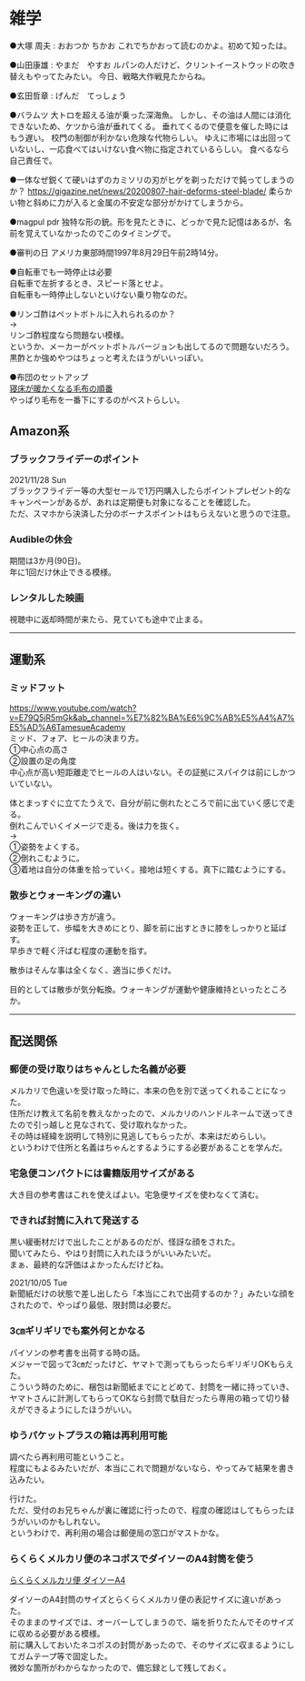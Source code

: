 # 雑学

●大塚 周夫 : おおつか ちかお
これでちかおって読むのかよ。初めて知ったは。


●山田康雄 : やまだ　やすお
ルパンの人だけど、クリントイーストウッドの吹き替えもやってたみたい。
今日、戦略大作戦見たからね。


●玄田哲章 : げんだ　てっしょう


●バラムツ
大トロを超える油が乗った深海魚。
しかし、その油は人間には消化できないため、ケツから油が垂れてくる。
垂れてくるので便意を催した時にはもう遅い。
校門の制御が利かない危険な代物らしい。
ゆえに市場には出回っていないし、一応食べてはいけない食べ物に指定されているらしい。
食べるなら自己責任で。


●一体なぜ鋭くて硬いはずのカミソリの刃がヒゲを剃っただけで鈍ってしまうのか？
https://gigazine.net/news/20200807-hair-deforms-steel-blade/
柔らかい物と斜めに力が入ると金属の不安定な部分がかけてしまうから。


●magpul pdr
独特な形の銃。形を見たときに、どっかで見た記憶はあるが、名前を覚えていなかったのでこのタイミングで。

●審判の日
アメリカ東部時間1997年8月29日午前2時14分。

●自転車でも一時停止は必要  
自転車で左折するとき、スピード落とせよ。  
自転車も一時停止しないといけない乗り物なのだ。  

●リンゴ酢はペットボトルに入れられるのか？  
→  
リンゴ酢程度なら問題ない模様。  
というか、メーカーがペットボトルバージョンも出してるので問題ないだろう。
黒酢とか強めやつはちょっと考えたほうがいいっぽい。  

●布団のセットアップ  
[寝床が暖かくなる毛布の順番](https://weathernews.jp/s/topics/201901/070075/)  
やっぱり毛布を一番下にするのがベストらしい。

## Amazon系

### ブラックフライデーのポイント

2021/11/28 Sun  
ブラックフライデー等の大型セールで1万円購入したらポイントプレゼント的なキャンペーンがあるが、あれは定期便も対象になることを確認した。  
ただ、スマホから決済した分のボーナスポイントはもらえないと思うので注意。  

### Audibleの休会

期間は3か月(90日)。  
年に1回だけ休止できる模様。  

### レンタルした映画

視聴中に返却時間が来たら、見ていても途中で止まる。  

---

## 運動系

### ミッドフット

<https://www.youtube.com/watch?v=E79Q5jR5mGk&ab_channel=%E7%82%BA%E6%9C%AB%E5%A4%A7%E5%AD%A6TamesueAcademy>  
ミッド、フォア、ヒールの決まり方。  
①中心点の高さ  
②設置の足の角度  
中心点が高い短距離走でヒールの人はいない。その証拠にスパイクは前にしかついていない。  

体とまっすぐに立てたうえで、自分が前に倒れたところで前に出ていく感じで走る。  
倒れこんでいくイメージで走る。後は力を抜く。  
→  
①姿勢をよくする。  
②倒れこむように。  
③着地は自分の体重を拾っていく。接地は短くする。真下に踏むようにする。  

### 散歩とウォーキングの違い

ウォーキングは歩き方が違う。  
姿勢を正して、歩幅を大きめにとり、脚を前に出すときに膝をしっかりと延ばす。  
早歩きで軽く汗ばむ程度の運動を指す。  

散歩はそんな事は全くなく、適当に歩くだけ。  

目的としては散歩が気分転換。ウォーキングが運動や健康維持といったところか。  

---

## 配送関係

### 郵便の受け取りはちゃんとした名義が必要  

メルカリで色違いを受け取った時に、本来の色を別で送ってくれることになった。  
住所だけ教えて名前を教えなかったので、メルカリのハンドルネームで送ってきたので引っ越しと見なされて、受け取れなかった。  
その時は経緯を説明して特別に見逃してもらったが、本来はだめらしい。  
というわけで住所と名義はちゃんとするようにする必要があることを学んだ。  

### 宅急便コンパクトには書籍版用サイズがある

大き目の参考書はこれを使えばよい。宅急便サイズを使わなくて済む。

### できれば封筒に入れて発送する

黒い緩衝材だけで出したことがあるのだが、怪訝な顔をされた。  
聞いてみたら、やはり封筒に入れたほうがいいみたいだ。  
まぁ、最終的な評価はよかったんだけどね。  

2021/10/05 Tue  
新聞紙だけの状態で差し出したら「本当にこれで出荷するのか？」みたいな顔をされたので、やっぱり最低、限封筒は必要だ。  

### 3㎝ギリギリでも案外何とかなる

パイソンの参考書を出荷する時の話。  
メジャーで図って3㎝だったけど、ヤマトで測ってもらったらギリギリOKもらえた。  
こういう時のために、梱包は新聞紙までにとどめて、封筒を一緒に持っていき、  
ヤマトさんに計測してもらってOKなら封筒で駄目だったら専用の箱って切り替えができるようにしたほうがいい。  

### ゆうパケットプラスの箱は再利用可能

調べたら再利用可能ということ。  
程度にもよるみたいだが、本当にこれで問題がないなら、やってみて結果を書き込みたい。  

行けた。  
ただ、受付のお兄ちゃんが裏に確認に行ったので、程度の確認はしてもらったほうがいいのかもしれない。  
というわけで、再利用の場合は郵便局の窓口がマストかな。  

### らくらくメルカリ便のネコポスでダイソーのA4封筒を使う

[らくらくメルカリ便 ダイソーA4](https://qa.mamari.jp/question/12497651)  

ダイソーのA4封筒のサイズとらくらくメルカリ便の表記サイズに違いがあった。  
そのままのサイズでは、オーバーしてしまうので、端を折りたたんでそのサイズに収める必要がある模様。  
前に購入しておいたネコポスの封筒があったので、そのサイズに収まるようにしてガムテープ等で固定した。  
微妙な箇所がわからなかったので、備忘録として残しておく。  
